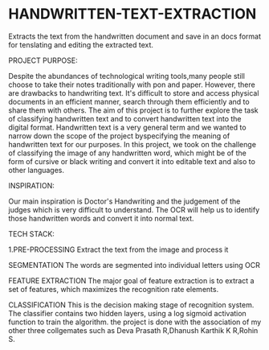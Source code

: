 # HANDWRITTEN-TEXT-EXTRACTION
Extracts the text from the handwritten document and save in an docs format for tenslating and editing the extracted text.

PROJECT PURPOSE:

Despite the abundances of technological writing tools,many people still choose to take their notes traditionally with pon and paper. However, there are drawbacks to handwriting text. It's difficult to store and access physical documents in an efficient manner, search through them efficiently and to share them with others. The aim of this project is to further explore the task of classifying handwritten text and to convert handwritten text into the digital format. Handwritten text is a very general term and we wanted to narrow down the scope of the project byspecifying the meaning of handwritten text for our purposes. In this project, we took on the challenge of classifying the image of any handwritten word, which might be of the form of cursive or black writing and convert it into editable text and also to other languages.

INSPIRATION:

Our main inspiration is Doctor's Handwriting and the judgement of the judges which is very difficult to understand. The OCR will help us to identify those handwritten words and convert it into normal text.

TECH STACK:

1.PRE-PROCESSING Extract the text from the image and process it

SEGMENTATION The words are segmented into individual letters using OCR

FEATURE EXTRACTION The major goal of feature extraction is to extract a set of features, which maximizes the recognition rate elements.

CLASSIFICATION This is the decision making stage of recognition system. The classifier contains two hidden layers, using a log sigmoid activation function to train the algorithm.
the project is done with the association of my other three  collgemates such as Deva Prasath R,Dhanush Karthik K R,Rohin S.
